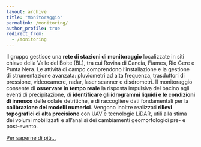 ```yaml
---
layout: archive
title: "Monitoraggio"
permalink: /monitoring/
author_profile: true
redirect_from:
  - /monitoring
---
```


Il gruppo gestisce una <b>rete di stazioni di monitoraggio</b> localizzate in siti chiave della Valle del Boite (BL), tra cui Rovina di Cancia, Fiames, Rio Gere e Punta Nera. Le attività di campo comprendono l’installazione e la gestione di strumentazione avanzata: pluviometri ad alta frequenza, trasduttori di pressione, videocamere, radar, laser scanner e disdrometri.
Il monitoraggio consente di <b>osservare in tempo reale</b> la risposta impulsiva del bacino agli eventi di precipitazione, di <b>identificare gli idrogrammi liquidi e le condizioni di innesco</b> delle colate detritiche, e di raccogliere dati fondamentali per la <b>calibrazione dei modelli numerici</b>.
Vengono inoltre realizzati <b>rilievi topografici di alta precisione</b> con UAV e tecnologie LiDAR, utili alla stima dei volumi mobilizzati e all’analisi dei cambiamenti geomorfologici pre- e post-evento.

[Per saperne di più...](./files/DFLab_Monitoraggio.pdf)